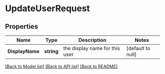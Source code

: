 # UpdateUserRequest

## Properties
Name | Type | Description | Notes
------------ | ------------- | ------------- | -------------
**DisplayName** | **string** | the display name for this user | [default to null]

[[Back to Model list]](../README.md#documentation-for-models) [[Back to API list]](../README.md#documentation-for-api-endpoints) [[Back to README]](../README.md)

